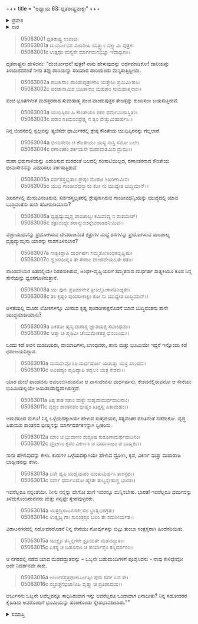 +++
title = "ಅಧ್ಯಾಯ 63: ಧೃತರಾಷ್ಟ್ರವಾಕ್ಯಃ"
+++

<details><summary>ಪ್ರವೇಶ</summary>


।।   ಓಂ ಓಂ ನಮೋ ನಾರಾಯಣಾಯ।।   ಶ್ರೀ ವೇದವ್ಯಾಸಾಯ ನಮಃ ।।

ಶ್ರೀ ಕೃಷ್ಣದ್ವೈಪಾಯನ ವೇದವ್ಯಾಸ ವಿರಚಿತ  

**ಶ್ರೀ ಮಹಾಭಾರತ**

**ಉದ್ಯೋಗ ಪರ್ವ**

**ಯಾನಸಂಧಿ ಪರ್ವ**

**ಅಧ್ಯಾಯ 63**

</details>


<details><summary>ಸಾರ</summary>

ಕೃಷ್ಣಾರ್ಜುನರೊಂದಿಗೆ ಯುದ್ಧಕ್ಕೆ ಹಠ ಬೇಡವೆಂದು ಪುನಃ ಧೃತರಾಷ್ಟ್ರನು ಮಗನಿಗೆ ಹೇಳಿದುದು (1-16).

</details>


> 05063001 ಧೃತರಾಷ್ಟ್ರ ಉವಾಚ।  
05063001a ದುರ್ಯೋಧನ ವಿಜಾನೀಹಿ ಯತ್ತ್ವಾಂ ವಕ್ಷ್ಯಾಮಿ ಪುತ್ರಕ।  
05063001c ಉತ್ಪಥಂ ಮನ್ಯಸೇ ಮಾರ್ಗಮನಭಿಜ್ಞಾ ಇವಾಧ್ವಗಃ।।

ಧೃತರಾಷ್ಟ್ರನು ಹೇಳಿದನು: “ದುರ್ಯೋಧನ! ಪುತ್ರಕ! ನಾನು ಹೇಳುವುದನ್ನು ಅರ್ಥಮಾಡಿಕೋ! ದಾರಿಯನ್ನು ತಿಳಿಯದವನಂತೆ ನೀನು ತಪ್ಪು ದಾರಿಯನ್ನು ಸರಿಯಾದ ದಾರಿಯೆಂದು ಮನ್ನಿಸುತ್ತಿದ್ದೀಯೆ.

> 05063002a ಪಂಚಾನಾಂ ಪಾಂಡುಪುತ್ರಾಣಾಂ ಯತ್ತೇಜಃ ಪ್ರಮಿಮೀಷಸಿ।  
05063002c ಪಂಚಾನಾಮಿವ ಭೂತಾನಾಂ ಮಹತಾಂ ಸುಮಹಾತ್ಮನಾಂ।।

ಪಂಚ ಭೂತಗಳಂತೆ ಮಹತ್ತರರಾದ ಸುಮಹಾತ್ಮ ಪಂಚ ಪಾಂಡುಪುತ್ರರ ತೇಜಸ್ಸನ್ನು ಕುಂದಿಸಲು ಬಯಸುತ್ತಿರುವೆ.

> 05063003a ಯುಧಿಷ್ಠಿರಂ ಹಿ ಕೌಂತೇಯಂ ಪರಂ ಧರ್ಮಮಿಹಾಸ್ಥಿತಂ।   
05063003c ಪರಾಂ ಗತಿಮಸಂಪ್ರೇಕ್ಷ್ಯ ನ ತ್ವಂ ವೇತ್ತುಮಿಹಾರ್ಹಸಿ।।

ನಿನ್ನ ಜೀವನದಲ್ಲಿ ಸ್ವಲ್ಪವನ್ನು ತ್ಯಜಿಸದೇ ಧಾರ್ಮಿಕರಲ್ಲಿ ಶ್ರೇಷ್ಠ ಕೌಂತೇಯ ಯುಧಿಷ್ಠಿರನನ್ನು ಗೆಲ್ಲಲಾರೆ.

> 05063004a ಭೀಮಸೇನಂ ಚ ಕೌಂತೇಯಂ ಯಸ್ಯ ನಾಸ್ತಿ ಸಮೋ ಬಲೇ।  
05063004c ರಣಾಂತಕಂ ತರ್ಕಯಸೇ ಮಹಾವಾತಮಿವ ದ್ರುಮಃ।।

ಮಹಾ ಭಿರುಗಾಳಿಯನ್ನು ಎದುರಿಸುವ ಮರದಂತೆ ಬಲದಲ್ಲಿ ಸರಿಸಾಟಿಯಿಲ್ಲದ, ರಣಾಂತಕನಾದ ಕೌಂತೇಯ ಭೀಮಸೇನನನ್ನು ಎದುರಿಸಲು ತರ್ಕಿಸುತ್ತಿರುವೆ.

> 05063005a ಸರ್ವಶಸ್ತ್ರಭೃತಾಂ ಶ್ರೇಷ್ಠಂ ಮೇರುಂ ಶಿಖರಿಣಾಮಿವ।  
05063005c ಯುಧಿ ಗಾಂಡೀವಧನ್ವಾನಂ ಕೋ ನು ಯುಧ್ಯೇತ ಬುದ್ಧಿಮಾನ್।।

ಶಿಖರಗಳಲ್ಲಿ ಮೇರುವಿನಂತಿರುವ, ಸರ್ವಶಸ್ತ್ರಭೃತರಲ್ಲಿ ಶ್ರೇಷ್ಠನಾಗಿರುವ ಗಾಂಡೀವಧನ್ವಿಯನ್ನು ಯುದ್ಧದಲ್ಲಿ ಯಾವ ಬುದ್ಧಿವಂತನು ತಾನೇ ಹೋರಾಡಿಯಾನು?

> 05063006a ಧೃಷ್ಟದ್ಯುಮ್ನಶ್ಚ ಪಾಂಚಾಲ್ಯಃ ಕಮಿವಾದ್ಯ ನ ಶಾತಯೇತ್।  
05063006c ಶತ್ರುಮಧ್ಯೇ ಶರಾನ್ಮುಂಚನ್ದೇವರಾಡಶನೀಮಿವ।।

ವಜ್ರಾಯುಧವನ್ನು ಪ್ರಯೋಗಿಸುವ ದೇವರಾಜನಂತೆ ಶತ್ರುಗಳ ಮಧ್ಯೆ ಶರಗಳನ್ನು ಪ್ರಯೋಗಿಸುವ ಪಾಂಚಾಲ್ಯ ಧೃಷ್ಟದ್ಯುಮ್ನನು ಯಾರನ್ನು ನಾಶಗೊಳಿಸಲಾರ?

> 05063007a ಸಾತ್ಯಕಿಶ್ಚಾಪಿ ದುರ್ಧರ್ಷಃ ಸಮ್ಮತೋಽಂಧಕವೃಷ್ಣಿಷು।  
05063007c ಧ್ವಂಸಯಿಷ್ಯತಿ ತೇ ಸೇನಾಂ ಪಾಂಡವೇಯಹಿತೇ ರತಃ।।

ಪಾಂಡವೇಯರ ಹಿತದಲ್ಲಿಯೇ ನಿರತನಾಗಿರುವ, ಅಂಧಕ-ವೃಷ್ಣಿಯರಿಗೆ ಸಮ್ಮತನಾದ ದುರ್ಧರ್ಷ ಸಾತ್ಯಕಿಯೂ ಕೂಡ ನಿನ್ನ ಸೇನೆಯನ್ನು ಧ್ವಂಸಗೊಳಿಸುತ್ತಾನೆ.

> 05063008a ಯಃ ಪುನಃ ಪ್ರತಿಮಾನೇನ ತ್ರೀಽಲ್ಲೋಕಾನತಿರಿಚ್ಯತೇ।   
05063008c ತಂ ಕೃಷ್ಣಂ ಪುಂಡರೀಕಾಕ್ಷಂ ಕೋ ನು ಯುಧ್ಯೇತ ಬುದ್ಧಿಮಾನ್।।

ಅಳತೆಯಲ್ಲಿ ಮೂರು ಲೋಕಗಳನ್ನೂ ಮೀರುವ ಕೃಷ್ಣ ಪುಂಡರೀಕಾಕ್ಷನೊಡನೆ ಯಾವ ಬುದ್ಧಿವಂತನು ತಾನೇ ಯುದ್ಧಮಾಡಿಯಾನು?

> 05063009a ಏಕತೋ ಹ್ಯಸ್ಯ ದಾರಾಶ್ಚ ಜ್ಞಾತಯಶ್ಚ ಸಬಾಂಧವಾಃ।  
05063009c ಆತ್ಮಾ ಚ ಪೃಥಿವೀ ಚೇಯಮೇಕತಶ್ಚ ಧನಂಜಯಃ।।

ಒಂದು ಕಡೆ ಅವನ ಮಡದಿಯರು, ದಾಯಾದಿಗಳು, ಬಾಂಧವರು, ತಾನು ಮತ್ತು ಭೂಮಿಯೇ ಇದ್ದರೆ ಇನ್ನೊಂದು ಕಡೆ ಧನಂಜಯನಿದ್ದಾನೆ.

> 05063010a ವಾಸುದೇವೋಽಪಿ ದುರ್ಧರ್ಷೋ ಯತಾತ್ಮಾ ಯತ್ರ ಪಾಂಡವಃ।  
05063010c ಅವಿಷಹ್ಯಂ ಪೃಥಿವ್ಯಾಪಿ ತದ್ಬಲಂ ಯತ್ರ ಕೇಶವಃ।।

ಯಾರ ಮೇಲೆ ಪಾಂಡವನು ಅವಲಂಬಿಸಿರುವನೋ ಆ ವಾಸುದೇವನು ದುರ್ಧರ್ಷನು. ಕೇಶವನೆಲ್ಲಿರುವನೋ ಆ ಸೇನೆಯು ಭೂಮಿಯಲ್ಲಿಯೇ ಜಯಿಸಲಸಾಧ್ಯವಾಗಿರುತ್ತದೆ.

> 05063011a ತಿಷ್ಠ ತಾತ ಸತಾಂ ವಾಕ್ಯೇ ಸುಹೃದಾಮರ್ಥವಾದಿನಾಂ।   
05063011c ವೃದ್ಧಂ ಶಾಂತನವಂ ಭೀಷ್ಮಂ ತಿತಿಕ್ಷಸ್ವ ಪಿತಾಮಹಂ।।

ಆದುದರಿಂದ ಮಗೂ! ನಿನ್ನ ಒಳ್ಳೆಯದಕ್ಕಾಗಿಯೇ ಹೇಳುವ ಸುಹೃದಯರ, ಸತ್ಯವಂತರ ಮಾತಿನಂತೆ ನಡೆದುಕೋ. ವೃದ್ಧ ಪಿತಾಮಹ ಶಾಂತನವ ಭೀಷ್ಮನನ್ನು ಮಾರ್ಗದರ್ಶಕನನ್ನಾಗಿ ಸ್ವೀಕರಿಸು.

> 05063012a ಮಾಂ ಚ ಬ್ರುವಾಣಂ ಶುಶ್ರೂಷ ಕುರೂಣಾಮರ್ಥವಾದಿನಂ।  
05063012c ದ್ರೋಣಂ ಕೃಪಂ ವಿಕರ್ಣಂ ಚ ಮಹಾರಾಜಂ ಚ ಬಾಹ್ಲಿಕಂ।।

ನಾನು ಹೇಳುವುದನ್ನು ಕೇಳು. ಕುರುಗಳ ಒಳ್ಳೆಯದಕ್ಕಾಗಿಯೇ ಹೇಳುವ ದ್ರೋಣ, ಕೃಪ, ವಿಕರ್ಣ ಮತ್ತು ಮಹಾರಾಜ ಬಾಹ್ಲೀಕನನ್ನು ಕೇಳು.

> 05063013a ಏತೇ ಹ್ಯಪಿ ಯಥೈವಾಹಂ ಮಂತುಮರ್ಹಸಿ ತಾಂಸ್ತಥಾ।  
05063013c ಸರ್ವೇ ಧರ್ಮವಿದೋ ಹ್ಯೇತೇ ತುಲ್ಯಸ್ನೇಹಾಶ್ಚ ಭಾರತ।।

ಇವರೆಲ್ಲರೂ ನನ್ನಂತೆಯೇ. ನೀನು ನನ್ನನ್ನು ಹೇಗೋ ಹಾಗೆ ಇವರನ್ನೂ ಮನ್ನಿಸಬೇಕು. ಭಾರತ! ಇವರೆಲ್ಲರೂ ಧರ್ಮವನ್ನು ತಿಳಿದುಕೊಂಡಿರುವವರು ಮತ್ತು ನನ್ನಷ್ಟೇ ಸ್ನೇಹವುಳ್ಳವರು.

> 05063014a ಯತ್ತದ್ವಿರಾಟನಗರೇ ಸಹ ಭ್ರಾತೃಭಿರಗ್ರತಃ।   
05063014c ಉತ್ಸೃಜ್ಯ ಗಾಃ ಸುಸಂತ್ರಸ್ತಂ ಬಲಂ ತೇ ಸಮಶೀರ್ಯತ।।

ವಿರಾಟನಗರದಲ್ಲಿ ಸಹೋದರರೊಡನೆ ನಿನ್ನ ಸೇನೆಯು ಗೋವುಗಳನ್ನು ಬಿಟ್ಟು ತುಂಬಾ ಸಂತ್ರಸ್ತರಾಗಿ ಹಿಂದೆಸರಿಯಿತು.

> 05063015a ಯಚ್ಚೈವ ತಸ್ಮಿನ್ನಗರೇ ಶ್ರೂಯತೇ ಮಹದದ್ಭುತಂ।  
05063015c ಏಕಸ್ಯ ಚ ಬಹೂನಾಂ ಚ ಪರ್ಯಾಪ್ತಂ ತನ್ನಿದರ್ಶನಂ।।

ಆ ನಗರದಲ್ಲಿ ನಡೆದ ಯಾವ ಮಹದದ್ಭುತವನ್ನು – ಒಬ್ಬನೇ ಬಹುಮಂದಿಗಳಿಗೆ ಪೂರೈಸಿದನು - ನಾವು ಕೇಳಿದ್ದೇವೋ ಅದೇ ನಿದರ್ಶನವೇ ಸಾಕು.

> 05063016a ಅರ್ಜುನಸ್ತತ್ತಥಾಕಾರ್ಷೀತ್ಕಿಂ ಪುನಃ ಸರ್ವ ಏವ ತೇ।  
05063016c ಸಭ್ರಾತೄನಭಿಜಾನೀಹಿ ವೃತ್ತ್ಯಾ ಚ ಪ್ರತಿಪಾದಯ।।

ಅರ್ಜುನನು ಒಬ್ಬನೇ ಅವೆಲ್ಲವನ್ನೂ ಸಾಧಿಸಿರುವಾಗ ಇನ್ನು ಅವರೆಲ್ಲರೂ ಒಂದಾದಾಗ ಏನಾದೀತು? ನಿನ್ನ ಸಹೋದರರ ಕೈಹಿಡಿದು ಅವರೊಂದಿಗೆ ಭೂಮಿಯನ್ನು ಹಂಚಿಕೊಂಡು ಸ್ನೇಹಭಾವದಿಂದಿರು.””


<details><summary>ಸಮಾಪ್ತಿ</summary>

ಇತಿ ಶ್ರೀ ಮಹಾಭಾರತೇ ಉದ್ಯೋಗ ಪರ್ವಣಿ ಯಾನಸಂಧಿ ಪರ್ವಣಿ ಧೃತರಾಷ್ಟ್ರವಾಕ್ಯೇ ತ್ರಿಷಷ್ಟಿತಮೋಽಧ್ಯಾಯಃ।  
ಇದು ಶ್ರೀ ಮಹಾಭಾರತದಲ್ಲಿ ಉದ್ಯೋಗ ಪರ್ವದಲ್ಲಿ ಯಾನಸಂಧಿ ಪರ್ವದಲ್ಲಿ ಧೃತರಾಷ್ಟ್ರವಾಕ್ಯದಲ್ಲಿ ಅರವತ್ಮೂರನೆಯ ಅಧ್ಯಾಯವು.


</details>
